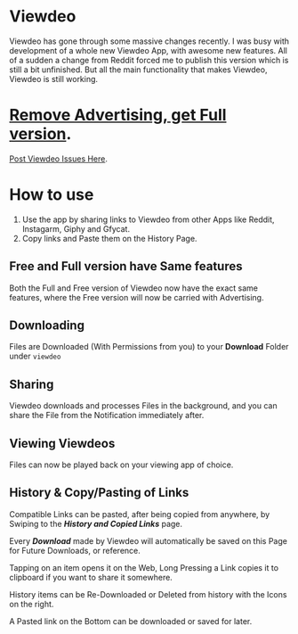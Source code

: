 # Viewdeo

Viewdeo has gone through some massive changes recently. 
I was busy with development of a whole new Viewdeo App, with awesome new features. All of a sudden a change from Reddit forced me to publish this version which is still a bit unfinished. But all the main functionality that makes Viewdeo, Viewdeo is still working.

# [Remove Advertising, get Full version](https://play.google.com/store/apps/details?id=com.tegnatiek.veddit.full).

[Post Viewdeo Issues Here](https://www.reddit.com/r/ViewdeoApp/new/).

# How to use

1. Use the app by sharing links to Viewdeo from other Apps like Reddit, Instagarm, Giphy and Gfycat.
2. Copy links and Paste them on the History Page.

## Free and Full version have Same features

Both the Full and Free version of Viewdeo now have the exact same features, where the Free version will now be carried with Advertising.

## Downloading

Files are Downloaded (With Permissions from you) to your **Download** Folder under ```viewdeo```

## Sharing

Viewdeo downloads and processes Files in the background, and you can share the File from the Notification immediately after.

## Viewing Viewdeos

Files can now be played back on your viewing app of choice.

## History & Copy/Pasting of Links

Compatible Links can be pasted, after being copied from anywhere, by Swiping to the ***History and Copied Links*** page.

Every ***Download*** made by Viewdeo will automatically be saved on this Page for Future Downloads, or reference.

Tapping on an item opens it on the Web, Long Pressing a Link copies it to clipboard if you want to share it somewhere.

History items can be Re-Downloaded or Deleted from history with the Icons on the right.

A Pasted link on the Bottom can be downloaded or saved for later.


